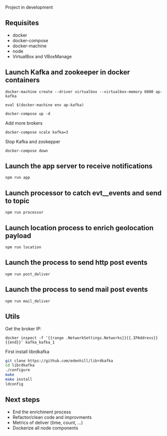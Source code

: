 Project in development
## Requisites
- docker
- docker-compose 
- docker-machine
- node
- VirtualBox and VBoxManage

## Launch Kafka and zookeeper in docker containers 
```
docker-machine create --driver virtualbox --virtualbox-memory 6000 ap-kafka	

eval $(docker-machine env ap-kafka)

docker-compose up -d
```
Add more brokers
```
docker-compose scale kafka=3
```

Stop Kafka and zookepper
```
docker-compose down
```

## Launch the app server to receive notifications
```
npm run app
```
## Launch processor to catch evt__events and send to topic
```
npm run processor
```
## Launch location process to enrich geolocation payload
```
npm run location
```
## Launch the process to send http post events
```
npm run post_deliver
```
## Launch the process to send mail post events
```
npm run mail_deliver
```

## Utils
Get the broker IP:
```
docker inspect -f '{{range .NetworkSettings.Networks}}{{.IPAddress}}{{end}}' kafka_kafka_1
```
First install librdkafka
```bash
git clone https://github.com/edenhill/librdkafka
cd librdkafka
./configure
make
make install
ldconfig
```

## Next steps
- End the enrichment process
- Refactor/clean code and improvments
- Metrics of deliver (time, count, ...)
- Dockerize all node components